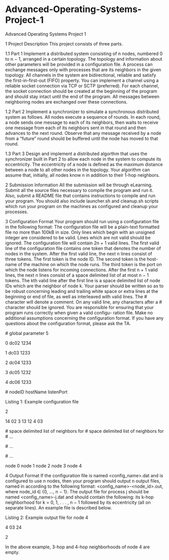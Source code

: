 # Advanced-Operating-Systems-Project-1
Advanced Operating Systems Project 1


1 Project Description
This project consists of three parts.

1.1 Part 1
Implement a distributed system consisting of n nodes, numbered 0 to n − 1, arranged in a certain topology. The topology and information about other parameters will be provided in a configuration file. A process can exchange messages only with processes that are its neighbors in the given topology.
All channels in the system are bidirectional, reliable and satisfy the first-in-first-out (FIFO) property. You can implement a channel using a reliable socket connection via TCP or SCTP (preferred). For each channel, the socket connection should be created at the beginning of the program and should stay intact until the end of the program. All messages between neighboring nodes are exchanged over these connections.

1.2 Part 2
Implement a synchronizer to simulate a synchronous distributed system as follows. All nodes execute a sequence of rounds. In each round, a node sends one message to each of its neighbors,
then waits to receive one message from each of its neighbors sent in that round and then advances to the next round. Observe that any message received by a node from a “future” round should be buffered until the node has moved to that round.

1.3 Part 3
Design and implement a distributed algorthm that uses the synchronizer built in Part 2 to allow each node in the system to compute its eccentricity. The eccentricity of a node is defined as the maximum distance between a node to all other nodes in the topology. Your algorithm can assume that, initially, all nodes know n in addition to their 1-hop neighbors.

2 Submission Information
All the submission will be through eLearning. Submit all the source files necessary to compile the program and run it. Also, submit a README file that contains instructions to compile and run your program. You should also include launcher.sh and cleanup.sh scripts which run your program on the machines as configured and cleanup your processes.

3 Configuration Format
Your program should run using a configuration file in the following format:
The configuration file will be a plain-text formatted file no more than 100kB in size. Only lines which begin with an unsigned integer are considered to be valid. Lines which are not valid should be ignored. The configuration file will contain 2n + 1 valid lines. The first valid line of the configuration file contains one token that denotes the number of nodes in the system. After the first valid line, the next n lines consist of three tokens. The first token is the node ID. The second token is the host-name of the machine on which the node runs. The third token is the port on which the node listens for incoming connections. After the first n + 1 valid lines, the next n lines consist of a space delimited list of at most n − 1 tokens. The kth valid line after the first line is a space delimited list of node IDs which are the neighbor of node k. Your parser should be written so as to be robust concerning leading and trailing white space or extra lines at the beginning or end of file, as well as interleaved with valid lines. The # character will denote a comment. On any
valid line, any characters after a # character should be ignored.
You are responsible for ensuring that your program runs correctly when given a valid configu-
ration file. Make no additional assumptions concerning the configuration format. If you have any questions about the configuration format, please ask the TA.

\# global parameter 5

0 dc02 1234

1 dc03 1233

2 dc04 1233

3 dc05 1232

4 dc06 1233


\# nodeID hostName listenPort

Listing 1: Example configuration file

2

14 02 3 13 12 4 03

\# space delimited list of neighbors for # space delimited list of neighbors for # ...

\# ...

\# ...

node 0 node 1 node 2 node 3 node 4

4 Output Format
If the configuration file is named <config_name>.dat and is configured to use n nodes, then your program should output n output files, named in according to the following format: <config_name>-<node_id>.out, where node_id ∈ {0, ..., n − 1}.
The output file for process j should be named <config_name>-j.dat and should contain the following: its k-hop neighborhood for k = 0, 1, . . . , n − 1 followed by its eccentricity (all on separate lines). An example file is described below.

Listing 2: Example output file for node 4

4 03 24

2

In the above example, 3-hop and 4-hop neighborhoods of node 4 are empty.
